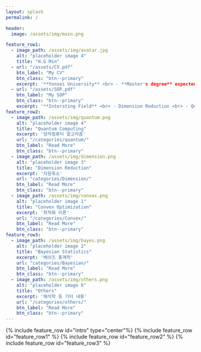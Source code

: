 ```yaml
---
layout: splash
permalink: /

header:
  image: /assets/img/main.png

feature_row1:
  - image_path: /assets/img/avatar.jpg
    alt: "placeholder image 4"
    title: "H.G Min"
  - url: "/assets/CV.pdf"
    btn_label: "My CV"
    btn_class: "btn--primary"
    excerpt: '**Yonsei University** <br> - **Master's degree** expected in Applied Statitstics <br> - **Bachelor's degree** in Applied Statistics <br> - **Consulting Assistant** in Institute of Statistics and DataScience'
  - url: "/assets/SOP.pdf"
    btn_label: "My SOP"
    btn_class: "btn--primary"
    excerpt: '**Intersting Field** <br> - Dimension Reduction <br> - Quantum Computing <br> - Optimization'
feature_row2:
  - image_path: /assets/img/quantum.png
    alt: "placeholder image 4"
    title: "Quantum Computing"
    excerpt: '양자컴퓨터 알고리즘'
    url: "/categories/quantum/"
    btn_label: "Read More"
    btn_class: "btn--primary"
  - image_path: /assets/img/dimension.png
    alt: "placeholder image 3"
    title: "Dimension Reduction"
    excerpt: '차원축소'
    url: "categories/Dimension/"
    btn_label: "Read More"
    btn_class: "btn--primary"
  - image_path: /assets/img/convex.png
    alt: "placeholder image 1"
    title: "Convex Optimization"
    excerpt: '최적화 이론'
    url: "/categories/Convex/"
    btn_label: "Read More"
    btn_class: "btn--primary"
feature_row3:
  - image_path: /assets/img/bayes.png
    alt: "placeholder image 2"
    title: "Bayesian Statistics"
    excerpt: '베이즈 통계학'
    url: "categories/Bayesian/"
    btn_label: "Read More"
    btn_class: "btn--primary"
  - image_path: /assets/img/others.png
    alt: "placeholder image 6"
    title: "Others"
    excerpt: '해석학 등 기타 내용'
    url: "/categories/others/"
    btn_label: "Read More"
    btn_class: "btn--primary"
---
```


{% include feature_row id="intro" type="center"%}
{% include feature_row id="feature_row1" %}
{% include feature_row id="feature_row2" %}
{% include feature_row id="feature_row3" %}
